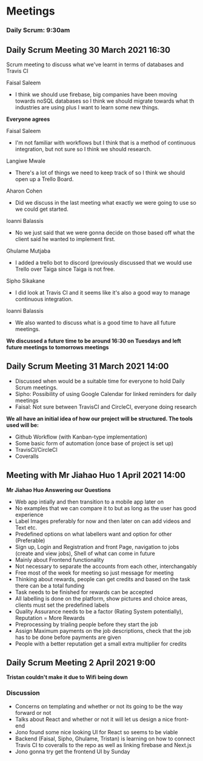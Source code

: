 # Meetings

### Daily Scrum: 9:30am

## Daily Scrum Meeting 30 March 2021 16:30

Scrum meeting to discuss what we've learnt in terms of databases and Travis CI

Faisal Saleem
- I think we should use firebase, big companies have been moving towards noSQL databases so I think we should migrate towards what th industries are using plus I want to learn some new things.

**Everyone agrees**

Faisal Saleem
- I'm not familiar with workflows but I think that is a method of continuous integration, but not sure so I think we should research.

Langiwe Mwale
- There's a lot of things we need to keep track of so I think we should open up a Trello Board.

Aharon Cohen
- Did we discuss in the last meeting what exactly we were going to use so we could get started.

Ioanni Balassis
- No we just said that we were gonna decide on those based off what the client said he wanted to implement first.

Ghulame Mutjaba
- I added a trello bot to discord (previously discussed that we would use Trello over Taiga since Taiga is not free.

Sipho Sikakane
- I did look at Travis CI and it seems like it's also a good way to manage continuous integration.

Ioanni Balassis
- We also wanted to discuss what is a good time to have all future meetings.


**We discussed a future time to be around 16:30 on Tuesdays and left future meetings to tomorrows meetings**

## Daily Scrum Meeting 31 March 2021 14:00

- Discussed when would be a suitable time for everyone to hold Daily Scrum meetings.
- Sipho: Possibility of using Google Calendar for linked reminders for daily meetings
- Faisal: Not sure between TravisCI and CircleCI, everyone doing research

**We all have an initial idea of how our project will be structured. The tools used will be:**
- Github Workflow (with Kanban-type implementation)
- Some basic form of automation (once base of project is set up)
- TravisCI/CircleCI
- Coveralls

## Meeting with Mr Jiahao Huo 1 April 2021 14:00

**Mr Jiahao Huo Answering our Questions**
- Web app intially and then transition to a mobile app later on
- No examples that we can compare it to but as long as the user has good experience
- Label Images preferably for now and then later on can add videos and Text etc.
- Predefined options on what labellers want and option for other (Preferable)
- Sign up, Login and Registration and front Page, navigation to jobs (create and view jobs), Shell of what can come in future
- Mainly about Frontend functionality
- Not necessary to separate the accounts from each other, interchangably
- Free most of the week for meeting so just message for meeting
- Thinking about rewards, people can get credits and based on the task there can be a total funding
- Task needs to be finished for rewards can be accepted
- All labelling is done on the platform, show pictures and choice areas, clients must set the predefined labels
- Quality Assurance needs to be a factor (Rating System potentially), Reputation = More Rewards
- Preprocessing by trialing people before they start the job
- Assign Maximum payments on the job descriptions, check that the job has to be done before payments are given
- People with a better reputation get a small extra multiplier for credits

## Daily Scrum Meeting 2 April 2021 9:00

**Tristan couldn't make it due to Wifi being down**

### Discussion
- Concerns on templating and whether or not its going to be the way forward or not
- Talks about React and whether or not it will let us design a nice front-end
- Jono found some nice looking UI for React so seems to be viable
- Backend (Faisal, Sipho, Ghulame, Tristan) is learning on how to connect Travis CI to coveralls to the repo as well as linking firebase and Next.js
- Jono gonna try get the frontend UI by Sunday
